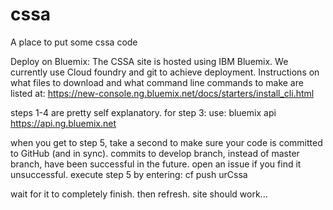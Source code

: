 # cssa
A place to put some cssa code



Deploy on Bluemix:
  The CSSA site is hosted using IBM Bluemix. We currently use Cloud foundry and git to achieve deployment.
  Instructions on what files to download and what command line commands to make are listed at: https://new-console.ng.bluemix.net/docs/starters/install_cli.html
  
  steps 1-4 are pretty self explanatory.
    for step 3: use: bluemix api https://api.ng.bluemix.net
  
  when you get to step 5, take a second to make sure your code is committed to GitHub (and in sync). 
    commits to develop branch, instead of master branch, have been successful in the future. 
      open an issue if you find it unsuccessful.
  execute step 5 by entering: cf push urCssa
  
  wait for it to completely finish. then refresh. site should work...
